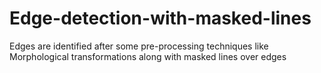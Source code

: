 # Edge-detection-with-masked-lines
Edges are identified after some pre-processing techniques like Morphological transformations along with masked lines over edges
